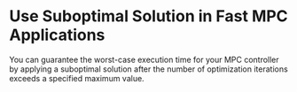 # **Use Suboptimal Solution in Fast MPC Applications**

You can guarantee the worst-case execution time for your MPC controller by applying a suboptimal solution after the number of optimization iterations exceeds a specified maximum value.


